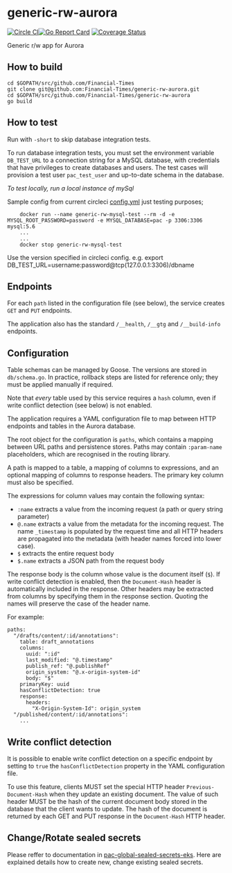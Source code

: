 # generic-rw-aurora

[![Circle CI](https://circleci.com/gh/Financial-Times/generic-rw-aurora/tree/master.png?style=shield)](https://circleci.com/gh/Financial-Times/generic-rw-aurora/tree/master)[![Go Report Card](https://goreportcard.com/badge/github.com/Financial-Times/generic-rw-aurora)](https://goreportcard.com/report/github.com/Financial-Times/generic-rw-aurora) [![Coverage Status](https://coveralls.io/repos/github/Financial-Times/generic-rw-aurora/badge.svg)](https://coveralls.io/github/Financial-Times/generic-rw-aurora)

Generic r/w app for Aurora

## How to build

```
cd $GOPATH/src/github.com/Financial-Times
git clone git@github.com:Financial-Times/generic-rw-aurora.git
cd $GOPATH/src/github.com/Financial-Times/generic-rw-aurora
go build
```


## How to test

Run with `-short` to skip database integration tests.

To run database integration tests, you must set the environment variable `DB_TEST_URL` to a connection string for a MySQL database, with credentials that have privileges to create databases and users. The test cases will provision a test user `pac_test_user` and up-to-date schema in the database.


_To test locally, run a local instance of mySql_

Sample config from current circleci  [config.yml](.circleci/other_file.md) just testing purposes;
```
    docker run --name generic-rw-mysql-test --rm -d -e MYSQL_ROOT_PASSWORD=password -e MYSQL_DATABASE=pac -p 3306:3306 mysql:5.6
    ...
    ...
    docker stop generic-rw-mysql-test
```
 
 Use the version specified in circleci config.
e.g. export DB_TEST_URL=username:password@tcp(127.0.0.1:3306)/dbname

## Endpoints

For each `path` listed in the configuration file (see below), the service creates `GET` and `PUT` endpoints.

The application also has the standard `/__health`, `/__gtg` and `/__build-info` endpoints.

## Configuration

Table schemas can be managed by Goose. The versions are stored in `db/schema.go`.
In practice, rollback steps are listed for reference only; they must be applied manually if required.

Note that _every_ table used by this service requires a `hash` column, even if write conflict detection (see below) is not enabled.

The application requires a YAML configuration file to map between HTTP endpoints and tables in the Aurora database.

The root object for the configuration is `paths`, which contains a mapping between URL paths and persistence stores. Paths may contain `:param-name` placeholders, which are recognised in the routing library.

A path is mapped to a table, a mapping of columns to expressions, and an optional mapping of columns to response headers. The primary key column must also be specified.

The expressions for column values may contain the following syntax:
- `:name` extracts a value from the incoming request (a path or query string parameter)
- `@.name` extracts a value from the metadata for the incoming request. The name `_timestamp` is populated by the request time and all HTTP headers are propagated into the metadata (with header names forced into lower case).
- `$` extracts the entire request body
- `$.name` extracts a JSON path from the request body

The response body is the column whose value is the document itself (`$`).
If write conflict detection is enabled, then the `Document-Hash` header is automatically included in the response.
Other headers may be extracted from columns by specifying them in the response section. Quoting the names will preserve the case of the header name.

For example:
```
paths:
  "/drafts/content/:id/annotations":
    table: draft_annotations
    columns:
      uuid: ":id"
      last_modified: "@.timestamp"
      publish_ref: "@.publishRef"
      origin_system: "@.x-origin-system-id"
      body: "$"
    primaryKey: uuid
    hasConflictDetection: true
    response:
      headers:
        "X-Origin-System-Id": origin_system
  "/published/content/:id/annotations":
    ...
```

## Write conflict detection 

It is possible to enable write conflict detection on a specific endpoint by 
setting to `true` the `hasConflictDetection` property in the YAML configuration file.

To use this feature, clients MUST set the special HTTP header `Previous-Document-Hash` 
when they update an existing document. 
The value of such header MUST be the hash of the current document body stored 
in the database that the client wants to update. 
The hash of the document is returned by each GET and PUT response in the `Document-Hash` 
HTTP header.

## Change/Rotate sealed secrets

Please reffer to documentation in [pac-global-sealed-secrets-eks](https://github.com/Financial-Times/pac-global-sealed-secrets-eks/blob/master/README.md). Here are explained details how to create new, change existing sealed secrets.
